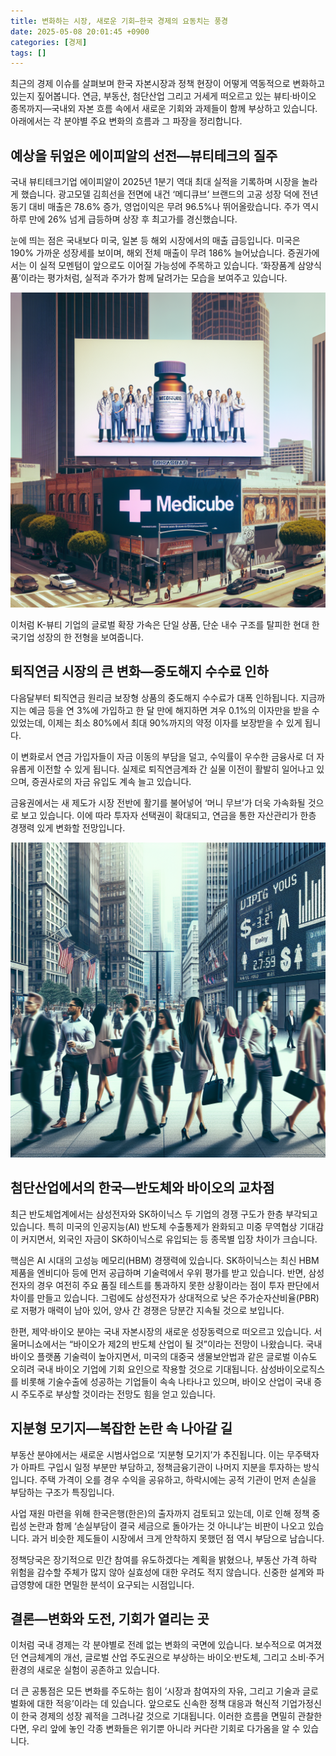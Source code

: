 ```yaml
---
title: 변화하는 시장, 새로운 기회—한국 경제의 요동치는 풍경
date: 2025-05-08 20:01:45 +0900
categories: [경제]
tags: []
---
```


최근의 경제 이슈를 살펴보며 한국 자본시장과 정책 현장이 어떻게 역동적으로 변화하고 있는지 짚어봅니다. 연금, 부동산, 첨단산업 그리고 거세게 떠오르고 있는 뷰티·바이오 종목까지—국내외 자본 흐름 속에서 새로운 기회와 과제들이 함께 부상하고 있습니다. 아래에서는 각 분야별 주요 변화의 흐름과 그 파장을 정리합니다.

## 예상을 뒤엎은 에이피알의 선전—뷰티테크의 질주

국내 뷰티테크기업 에이피알이 2025년 1분기 역대 최대 실적을 기록하며 시장을 놀라게 했습니다. 광고모델 김희선을 전면에 내건 ‘메디큐브’ 브랜드의 고공 성장 덕에 전년 동기 대비 매출은 78.6% 증가, 영업이익은 무려 96.5%나 뛰어올랐습니다. 주가 역시 하루 만에 26% 넘게 급등하며 상장 후 최고가를 경신했습니다.

눈에 띄는 점은 국내보다 미국, 일본 등 해외 시장에서의 매출 급등입니다. 미국은 190% 가까운 성장세를 보이며, 해외 전체 매출이 무려 186% 늘어났습니다. 증권가에서는 이 실적 모멘텀이 앞으로도 이어질 가능성에 주목하고 있습니다. ‘화장품계 삼양식품’이라는 평가처럼, 실적과 주가가 함께 달려가는 모습을 보여주고 있습니다.

![메디큐브 광고가 내걸린 미국 LA 시내의 대형 전광판](assets/img/2025-05-08-51c0007b-d1d9-484a-bbfc-343f20e7a758/1746702167126.png)

이처럼 K-뷰티 기업의 글로벌 확장 가속은 단일 상품, 단순 내수 구조를 탈피한 현대 한국기업 성장의 한 전형을 보여줍니다.

## 퇴직연금 시장의 큰 변화—중도해지 수수료 인하

다음달부터 퇴직연금 원리금 보장형 상품의 중도해지 수수료가 대폭 인하됩니다. 지금까지는 예금 등을 연 3%에 가입하고 한 달 만에 해지하면 겨우 0.1%의 이자만을 받을 수 있었는데, 이제는 최소 80%에서 최대 90%까지의 약정 이자를 보장받을 수 있게 됩니다. 

이 변화로서 연금 가입자들이 자금 이동의 부담을 덜고, 수익률이 우수한 금융사로 더 자유롭게 이전할 수 있게 됩니다. 실제로 퇴직연금계좌 간 실물 이전이 활발히 일어나고 있으며, 증권사로의 자금 유입도 계속 늘고 있습니다.

금융권에서는 새 제도가 시장 전반에 활기를 불어넣어 ‘머니 무브’가 더욱 가속화될 것으로 보고 있습니다. 이에 따라 투자자 선택권이 확대되고, 연금을 통한 자산관리가 한층 경쟁력 있게 변화할 전망입니다.

![직장인들이 퇴근하며 다양한 금융광고가 펼쳐진 여의도 거리](assets/img/2025-05-08-51c0007b-d1d9-484a-bbfc-343f20e7a758/1746702184473.png)

## 첨단산업에서의 한국—반도체와 바이오의 교차점

최근 반도체업계에서는 삼성전자와 SK하이닉스 두 기업의 경쟁 구도가 한층 부각되고 있습니다. 특히 미국의 인공지능(AI) 반도체 수출통제가 완화되고 미중 무역협상 기대감이 커지면서, 외국인 자금이 SK하이닉스로 유입되는 등 종목별 입장 차이가 크습니다.

핵심은 AI 시대의 고성능 메모리(HBM) 경쟁력에 있습니다. SK하이닉스는 최신 HBM 제품을 엔비디아 등에 먼저 공급하며 기술력에서 우위 평가를 받고 있습니다. 반면, 삼성전자의 경우 여전히 주요 품질 테스트를 통과하지 못한 상황이라는 점이 투자 판단에서 차이를 만들고 있습니다. 그럼에도 삼성전자가 상대적으로 낮은 주가순자산비율(PBR)로 저평가 매력이 남아 있어, 양사 간 경쟁은 당분간 지속될 것으로 보입니다.

한편, 제약·바이오 분야는 국내 자본시장의 새로운 성장동력으로 떠오르고 있습니다. 서울머니쇼에서는 “바이오가 제2의 반도체 산업이 될 것”이라는 전망이 나왔습니다. 국내 바이오 플랫폼 기술력이 높아지면서, 미국의 대중국 생물보안법과 같은 글로벌 이슈도 오히려 국내 바이오 기업에 기회 요인으로 작용할 것으로 기대됩니다. 삼성바이오로직스를 비롯해 기술수출에 성공하는 기업들이 속속 나타나고 있으며, 바이오 산업이 국내 증시 주도주로 부상할 것이라는 전망도 힘을 얻고 있습니다.

## 지분형 모기지—복잡한 논란 속 나아갈 길

부동산 분야에서는 새로운 시범사업으로 ‘지분형 모기지’가 추진됩니다. 이는 무주택자가 아파트 구입시 일정 부분만 부담하고, 정책금융기관이 나머지 지분을 투자하는 방식입니다. 주택 가격이 오를 경우 수익을 공유하고, 하락시에는 공적 기관이 먼저 손실을 부담하는 구조가 특징입니다.

사업 재원 마련을 위해 한국은행(한은)의 출자까지 검토되고 있는데, 이로 인해 정책 중립성 논란과 함께 ‘손실부담이 결국 세금으로 돌아가는 것 아니냐’는 비판이 나오고 있습니다. 과거 비슷한 제도들이 시장에서 크게 안착하지 못했던 점 역시 부담으로 남습니다.

정책당국은 장기적으로 민간 참여를 유도하겠다는 계획을 밝혔으나, 부동산 가격 하락 위험을 감수할 주체가 많지 않아 실효성에 대한 우려도 적지 않습니다. 신중한 설계와 파급영향에 대한 면밀한 분석이 요구되는 시점입니다.

## 결론—변화와 도전, 기회가 열리는 곳

이처럼 국내 경제는 각 분야별로 전례 없는 변화의 국면에 있습니다. 보수적으로 여겨졌던 연금체계의 개선, 글로벌 산업 주도권으로 부상하는 바이오·반도체, 그리고 소비·주거 환경의 새로운 실험이 공존하고 있습니다.

더 큰 공통점은 모든 변화를 주도하는 힘이 ‘시장과 참여자의 자유, 그리고 기술과 글로벌화에 대한 적응’이라는 데 있습니다. 앞으로도 신속한 정책 대응과 혁신적 기업가정신이 한국 경제의 성장 궤적을 그려나갈 것으로 기대됩니다. 이러한 흐름을 면밀히 관찰한다면, 우리 앞에 놓인 각종 변화들은 위기뿐 아니라 커다란 기회로 다가옴을 알 수 있습니다.
